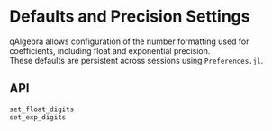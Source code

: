 # Defaults and Precision Settings

qAlgebra allows configuration of the number formatting used for coefficients, including float and exponential precision.  
These defaults are persistent across sessions using `Preferences.jl`.

## API

```@docs
set_float_digits
set_exp_digits
```